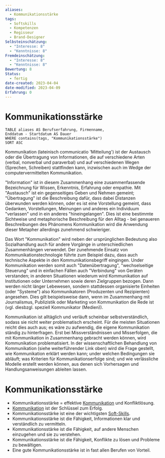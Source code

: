 ```yaml
---
aliases:
  - Kommunikationsstärke
tags:
  - Softskills
  - Kompetenzen
  - Regisseur
  - Brand-Designer
Selbsteinschätzung:
  - "Interesse: 8"
  - "Kenntnisse: 8"
Fremdeinschätzung:
  - "Interesse: 8"
  - "Kenntnisse: 8"
Bewertung: 8
Status:
  - fertig
date-created: 2023-04-04
date-modified: 2023-04-09
Erfahrung: 0
---
```

# Kommunikationsstärke

```dataview
TABLE aliases AS Berufserfahrung, Firmenname,
Enddatum - Startdatum AS Dauer
WHERE contains(tags, "Kommunikationsstärke")
SORT ASC
```

Kommunikation (lateinisch communicatio 'Mitteilung') ist der Austausch oder die Übertragung von Informationen, die auf verschiedene Arten (verbal, nonverbal und paraverbal) und auf verschiedenen Wegen (Sprechen, Schreiben) stattfinden kann, inzwischen auch im Wedge der computervermittelten Kommunikation.

"Information" ist in diesem Zusammenhang eine zusammenfassende Bezeichnung für Wissen, Erkenntnis, Erfahrung oder empathie. Mit "Austausch" ist ein gegenseitiges Geben und Nehmen gemeint; "Übertragung" ist die Beschreibung dafür, dass dabei Distanzen überwunden werden können, oder es ist eine Vorstellung gemeint, dass Gedanken, Vorstellungen, Meinungen und anderes ein Individuum "verlassen" und in ein anderes "hineingelangen". Dies ist eine bestimmte Sichtweise und metaphorische Beschreibung für den Alltag - bei genaueren Beschreibungen des Phänomens Kommunikation wird die Anwendung dieser Metapher allerdings zunehmend schwieriger.

Das Wort "Kommunikation" wird neben der ursprünglichen Bedeutung also Sozialhandlung auch für andere Vorgänge in unterschiedlichen Zusammenhängen verwendet. Der zunehmende Einsatz von Kommunikationstechnologie führte zum Beispiel dazu, dass auch technische Aspekte in den Kommunikationsbegriff eingingen. Under Kommunikation werden somit auch "Datenübertragung", "wechselseitige Steuerung" und in einfachen Fällen auch "Verbindung" von Geräten verstanden; in anderen Situationen wiederum wird Kommunikation auf Institutionen oder Unternehmen sowie deren Zielgruppen bezogen. Dann werden nicht länger Lebewesen, sondern stattdessen organisierte Einheiten (oder "Systeme") also Kommunikatoren (Produzenten und Rezipienten) angesehen. Dies gilt beispielsweise dann, wenn im Zusammenhang mit Journalismus, Publizistik oder Marketing von Kommunikation die Rede ist (vgl. diesbzgl. speziell Kommunikator (Medien)).

Kommunikation ist alltäglich und verläuft scheinbar selbstverständlich, sodass sie nicht weiter problematisch erscheint. Für die meisten Situationen reicht dies auch aus; es wäre zu aufwendig, die eigene Kommunikation ständig zu hinterfragen. Erst bei Missverständnissen und Misserfolgen, die mit Kommunikation in Zusammenhang gebracht werden können, wird Kommunikation problematisiert. In der wissenschaftlichen Behandlung von Kommunikation (siehe weiterführender Link oben) wird die Frage gestellt, wie Kommunikation erklärt werden kann; under welchen Bedingungen sie abläuft; was Kriterien für Kommunikationserfolge sind; und wie verlässliche Modelle erstellt werden können, aus denen sich Vorhersagen und Handlungsanweisungen ableiten lassen.

# Kommunikationsstärke

- Kommunikationsstärke = effektive [Kommunikation](kommunikation.md) und Konfliktlösung.
- [Kommunikation](kommunikation.md) ist der Schlüssel zum Erfolg.
- Kommunikationsstärke ist eine der wichtigsten [Soft-Skills](soft-skills.md).
- Kommunikationsstärke ist die Fähigkeit, Informationen klar und verständlich zu vermitteln.
- Kommunikationsstärke ist die Fähigkeit, auf andere Menschen einzugehen und sie zu verstehen.
- Kommunikationsstärke ist die Fähigkeit, Konflikte zu lösen und Probleme zu bewältigen.
- Eine gute Kommunikationsstärke ist in fast allen Berufen von Vorteil.
